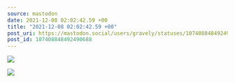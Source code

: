 ```yaml
---
source: mastodon
date: 2021-12-08 02:02:42.59 +00
title: "2021-12-08 02:02:42.59 +00"
post_uri: https://mastodon.social/users/gravely/statuses/107408848492490688
post_id: 107408848492490688
---
```




![](/images/107408848172095045.jpg)

![](/images/107408848313603182.jpg)

